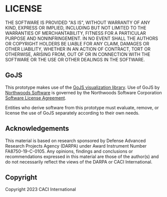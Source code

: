 # LICENSE

THE SOFTWARE IS PROVIDED "AS IS", WITHOUT WARRANTY OF ANY KIND, EXPRESS OR IMPLIED, INCLUDING BUT NOT LIMITED TO THE WARRANTIES OF MERCHANTABILITY, FITNESS FOR A PARTICULAR PURPOSE AND NONINFRINGEMENT. IN NO EVENT SHALL THE AUTHORS OR COPYRIGHT HOLDERS BE LIABLE FOR ANY CLAIM, DAMAGES OR OTHER LIABILITY, WHETHER IN AN ACTION OF CONTRACT, TORT OR OTHERWISE, ARISING FROM, OUT OF OR IN CONNECTION WITH THE SOFTWARE OR THE USE OR OTHER DEALINGS IN THE SOFTWARE.

## GoJS

This prototype makes use of the [GoJS visualization library](https://gojs.net/latest/).  Use of GoJS by [Northwoods Software](https://nwoods.com) is governed by the Northwoods Software Corporation [Software License Agreement](https://nwoods.com/sales/info/SoftwareLicenseAgreement.pdf).

Entities who derive software from this prototype must evaluate, remove, or license the use of GoJS separately according to their own needs.

## Acknowledgements

This material is based on research sponsored by Defense Advanced Research Projects Agency (DARPA) under Award Instrument Number FA8750-19-C-0105.  Any opinions, findings and conclusions or recommendations expressed in this material are those of the author(s) and do not necessarily reflect the views of the DARPA or CACI International.

## Copyright

Copyright 2023 CACI International